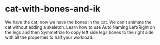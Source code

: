 # cat-with-bones-and-ik
We have the cat, now we have the bones in the cat. We can't animate the cat without adding a skeleton. Learn how to use Auto Naming Left/Right on the legs and then Symmetrize to copy left side legs bones to the right side with all the properties to half your workload.
